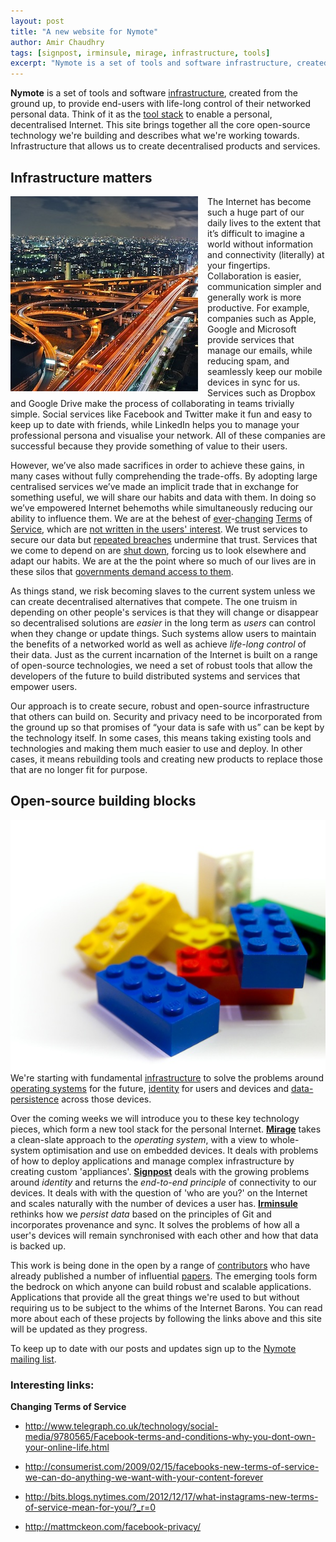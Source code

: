 ```yaml
---
layout: post
title: "A new website for Nymote"
author: Amir Chaudhry
tags: [signpost, irminsule, mirage, infrastructure, tools]
excerpt: "Nymote is a set of tools and software infrastructure, created from the ground up, to provide end-users with life-long control of their networked personal data."
---
```


**Nymote** is a set of tools and software [infrastructure][], created from the ground up, to provide end-users with life-long control of their networked personal data.  Think of it as the [tool stack][] to enable a personal, decentralised Internet.   This site brings together all the core open-source technology we're building and describes what we're working towards.  Infrastructure that allows us to create decentralised products and services.

## Infrastructure matters
<a href="http://www.flickr.com/photos/suzumenonamida/8206148949/"><img style="float:left; margin-right: 15px;" src="/images/higashi-osaka-junction.jpg"></a>
The Internet has become such a huge part of our daily lives to the extent that it’s difficult to imagine a world without information and connectivity (literally) at your fingertips. Collaboration is easier, communication simpler and generally work is more productive.  For example, companies such as Apple, Google and Microsoft provide services that manage our emails, while reducing spam, and seamlessly keep our mobile devices in sync for us. Services such as Dropbox and Google Drive make the process of collaborating in teams trivially simple.  Social services like Facebook and Twitter make it fun and easy to keep up to date with friends, while LinkedIn helps you to manage your professional persona and visualise your network.  All of these companies are successful because they provide something of value to their users.  

However, we’ve also made sacrifices in order to achieve these gains, in many cases without fully comprehending the trade-offs.  By adopting large centralised services we’ve made an implicit trade that in exchange for something useful, we will share our habits and data with them. In doing so we’ve empowered Internet behemoths while simultaneously reducing our ability to influence them. We are at the behest of [ever][tos1]-[changing][tos2] [Terms][tos3] of [Service][tos4], which are [not written in the users' interest][tosdr]. We trust services to secure our data but [repeated breaches][dropbox-breaches] undermine that trust.  Services that we come to depend on are [shut down][google-reader-shutdown], forcing us to look elsewhere and adapt our habits.  We are at the the point where so much of our lives are in these silos that [governments demand access to them][guardian-nsa].  


As things stand, we risk becoming slaves to the current system unless we can create decentralised alternatives that compete. The one truism in depending on other people's services is that they will change or disappear so decentralised solutions are *easier* in the long term as *users* can control when they change or update things.  Such systems allow users to maintain the benefits of a networked world as well as achieve *life-long control* of their data.  Just as the current incarnation of the Internet is built on a range of open-source technologies, we need a set of robust tools that allow the developers of the future to build distributed systems and services that empower users.  

Our approach is to create secure, robust and open-source infrastructure that others can build on. Security and privacy need to be incorporated from the ground up so that promises of “your data is safe with us” can be kept by the technology itself. In some cases, this means taking existing tools and technologies and making them much easier to use and deploy. In other cases, it means rebuilding tools and creating new products to replace those that are no longer fit for purpose.


## Open-source building blocks

<a href="http://www.flickr.com/photos/jezpage/4990873353/"><img style="float:right" src="/images/lego-blocks.jpg"></a>
We're starting with fundamental [infrastructure][] to solve the problems around [operating systems][Mirage] for the future, [identity][Signpost] for users and devices and [data-persistence][Irminsule] across those devices.

Over the coming weeks we will introduce you to these key technology pieces, which form a new tool stack for the personal Internet. **[Mirage][]** takes a clean-slate approach to the *operating system*, with a view to whole-system optimisation and use on embedded devices.  It deals with problems of how to deploy applications and manage complex infrastructure by creating custom 'appliances'.  **[Signpost][]** deals with the growing problems around *identity* and returns the *end-to-end principle* of connectivity to our devices.  It deals with with the question of 'who are you?' on the Internet and scales naturally with the number of devices a user has.  **[Irminsule][]** rethinks how we *persist data* based on the principles of Git and incorporates provenance and sync. It solves the problems of how all a user's devices will remain synchronised with each other and how that data is backed up.

This work is being done in the open by a range of [contributors][about] who have already published a number of influential [papers][].  The emerging tools form the bedrock on which anyone can build robust and scalable applications.  Applications that provide all the great things we're used to but without requiring us to be subject to the whims of the Internet Barons.  You can read more about each of these projects by following the links above and this site will be updated as they progress.

To keep up to date with our posts and updates sign up to the [Nymote mailing list][followers-list].


[Nymote]: http://nymote.org
[Nymote Blog]: http://nymote.org/blog
[Infrastructure]: /#infrastructure
[tool stack]: http://en.wikipedia.org/wiki/Solution_stack
[Signpost]: /software/signpost
[Mirage]: /software/mirage
[Irminsule]: /software/irminsule
[papers]: /docs
[about]: /#about
[followers-list]: http://eepurl.com/mXYb1
[dropbox-breaches]: http://venturebeat.com/2012/08/01/dropbox-has-become-problem-child-of-cloud-security/
[tosdr]: http://tosdr.org
[google-reader-shutdown]: http://gigaom.com/2013/07/03/google-readers-shutdown-the-rise-of-walled-gardens-and-the-future-of-the-open-web/
[guardian-nsa]: http://www.theguardian.com/world/2013/jun/06/us-tech-giants-nsa-data
[tos1]: http://www.telegraph.co.uk/technology/social-media/9780565/Facebook-terms-and-conditions-why-you-dont-own-your-online-life.html
[tos2]: http://consumerist.com/2009/02/15/facebooks-new-terms-of-service-we-can-do-anything-we-want-with-your-content-forever
[tos3]: http://bits.blogs.nytimes.com/2012/12/17/what-instagrams-new-terms-of-service-mean-for-you/?_r=0
[tos4]: http://mattmckeon.com/facebook-privacy/

### Interesting links:

**Changing Terms of Service**

- http://www.telegraph.co.uk/technology/social-media/9780565/Facebook-terms-and-conditions-why-you-dont-own-your-online-life.html

- http://consumerist.com/2009/02/15/facebooks-new-terms-of-service-we-can-do-anything-we-want-with-your-content-forever

- http://bits.blogs.nytimes.com/2012/12/17/what-instagrams-new-terms-of-service-mean-for-you/?_r=0

- http://mattmckeon.com/facebook-privacy/



<!-- <a href="http://www.flickr.com/photos/jezpage/4990873353/" title="257/365 - LEGO by Jez Page, on Flickr"><img src="http://farm5.staticflickr.com/4147/4990873353_f2a285f68a_o.jpg" width="3888" height="2592" alt="257/365 - LEGO"></a> -->

<!--One of the fundamental limitations is that distributed systems are difficult and in order to build viable alternatives, we need to address the underlying problems first.  

<a href="http://www.flickr.com/photos/benfuji/4233370523/" title="glowing lego blocks by Ben-Miller, on Flickr"><img src="http://farm5.staticflickr.com/4007/4233370523_63c4feac79_z.jpg" width="640" height="373" alt="glowing lego blocks"></a>

<a href="http://www.flickr.com/photos/hungrydesigns/4704480669/" title="Candy Lego Blocks - AMAZING! by Hungry Designs, on Flickr"><img src="http://farm5.staticflickr.com/4025/4704480669_deb40e3fa0_z.jpg" width="547" height="410" alt="Candy Lego Blocks - AMAZING!"></a>

<a href="http://www.flickr.com/photos/jezpage/4990873353/" title="257/365 - LEGO by Jez Page, on Flickr"><img src="http://farm5.staticflickr.com/4147/4990873353_547ab8d298_z.jpg" width="640" height="427" alt="257/365 - LEGO"></a>

<a href="http://www.flickr.com/photos/suzumenonamida/8206148949/" title="Higashi Osaka Junction by Manish Prabhune(マニッシュ), on Flickr"><img src="http://farm9.staticflickr.com/8205/8206148949_fbf6675e08_o.jpg" width="4291" height="2794" alt="Higashi Osaka Junction"></a>
-->

<!-- 
Building viable alternatives means revisiting our assumptions and thinking over the problems that need to be solved in the context of the Internet today.  
It’s time to work on those alternatives. -->